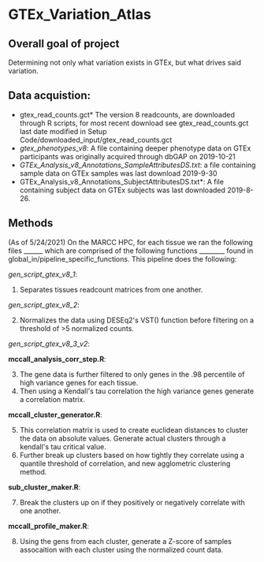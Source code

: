 # GTEx_Variation_Atlas

## Overall goal of project
Determining not only what variation exists in GTEx, but what drives said variation. 


## Data acquistion:
+ gtex_read_counts.gct* The version 8 readcounts, are downloaded through R scripts, for most recent download
see gtex_read_counts.gct last date modified in Setup Code/downloaded_input/gtex_read_counts.gct
+ *gtex_phenotypes_v8*: A file containing deeper phenotype data on GTEx participants
was originally acquired through dbGAP on 2019-10-21
+ *GTEx_Analysis_v8_Annotations_SampleAttributesDS.txt*: a file containing sample
data on GTEx samples was last download 2019-9-30
+ GTEx_Analysis_v8_Annotations_SubjectAttributesDS.txt*: A file containing subject
data on GTEx subjects was last downloaded 2019-8-26.


## Methods
(As of 5/24/2021)
On the MARCC HPC, for each tissue we ran the following files ______ which are
comprised of the following functions ________ found in global_in/pipeline_specific_functions.
This pipeline does the following:

*gen_script_gtex_v8_1*:
1. Separates tissues readcount matrices from one another.

*gen_script_gtex_v8_2*:

2. Normalizes the data using DESEq2's VST() function before filtering on a threshold
of >5 normalized counts.

*gen_script_gtex_v8_3_v2*:

**mccall_analysis_corr_step.R**:

3. The gene data is further filtered to only genes in the .98 percentile of high
variance genes for each tissue.
4. Then using a Kendall's tau correlation the high variance genes generate a correlation matrix.

**mccall_cluster_generator.R**:

5. This correlation matrix is used to create euclidean distances to cluster the data on absolute values.
Generate actual clusters through a kendall's tau critical value.
6. Further break up clusters based on how tightly they correlate using a quantile
threshold of correlation, and new agglometric clustering method.

**sub_cluster_maker.R**:

7. Break the clusters up on if they positively or negatively correlate with one another.

**mccall_profile_maker.R**:

8. Using the gens from each cluster, generate a Z-score of samples assocaition with 
each cluster using the normalized count data.
